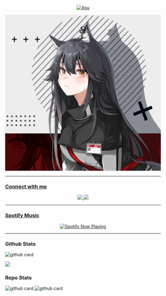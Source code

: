 <p align="center">
  <a href="https://github.com/Xorizn"><img src="http://readme-typing-svg.herokuapp.com?color=b82323&center=true&vCenter=true&multiline=false&lines=My+Name+Xorizn;I+Learn+Html+And+Javascript;I+Am+16+Years+Old;I+live+In+Indonesia;Don't+bully+me+≧▽≦" alt="Asu">
</p>
<img src="https://github.com/Xorizn/Xorizn/blob/main/20220508_104814.jpg" />

-------

### Connect with me 
<p align="center">
  <a href="https://instagram.com/xorizn"><img src="https://img.shields.io/badge/Instagram-E4405F?style=for-the-badge&logo=instagram&logoColor=white"/> 
  <a href="https://wa.me/6281337541779"><img src="https://img.shields.io/badge/WhatsApp-25D366?style=for-the-badge&logo=whatsapp&logoColor=white" /><br>

  
------
### Spotify Music

<p align="center">
  <a href="https://open.spotify.com/track/4bNvS25ZVMCvLHEUV87mp4?si=yb1PaPVnRgiTYedy8r6i_g&utm_source=copy-link&context=spotify%3Aplaylist%3A37i9dQZF1EIVoBTSiHHsdx&dl_branch=1" target="_blank"><img src="https://now-playing-on-spotify.vercel.app/api/spotify" alt="Spotify Now Playing" width="350"/></a>
</p>

------
 
### Github Stats 

![github card](https://github-readme-stats.vercel.app/api?username=Xorizn&show_icons=true&theme=radical)

![](https://github-profile-summary-cards.vercel.app/api/cards/profile-details?username=Xorizn&theme=monokai)

### Repo Stats 

![github card](https://github-readme-stats.vercel.app/api/pin/?username=Xorizn&repo=bitch-bot&theme=dark)
![github card](https://github-readme-stats.vercel.app/api/pin/?username=Xorizn&repo=yuzzu-api&theme=dark)
